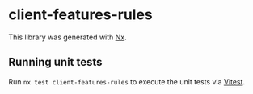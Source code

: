 # client-features-rules

This library was generated with [Nx](https://nx.dev).

## Running unit tests

Run `nx test client-features-rules` to execute the unit tests via [Vitest](https://vitest.dev/).
